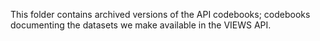 This folder contains archived versions of the API codebooks; codebooks documenting the datasets we make available in the VIEWS API. 
